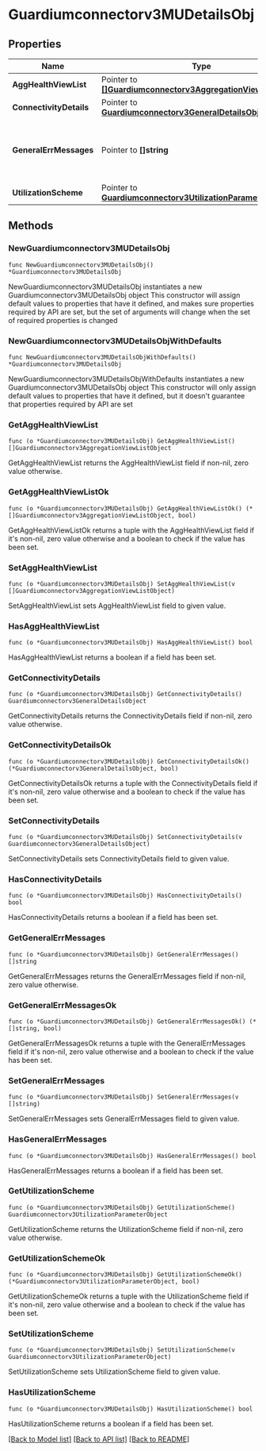 # Guardiumconnectorv3MUDetailsObj

## Properties

Name | Type | Description | Notes
------------ | ------------- | ------------- | -------------
**AggHealthViewList** | Pointer to [**[]Guardiumconnectorv3AggregationViewListObject**](Guardiumconnectorv3AggregationViewListObject.md) | Aggregation details. | [optional] 
**ConnectivityDetails** | Pointer to [**Guardiumconnectorv3GeneralDetailsObject**](Guardiumconnectorv3GeneralDetailsObject.md) |  | [optional] 
**GeneralErrMessages** | Pointer to **[]string** | Additional messages and details about managed units. | [optional] 
**UtilizationScheme** | Pointer to [**Guardiumconnectorv3UtilizationParameterObject**](Guardiumconnectorv3UtilizationParameterObject.md) |  | [optional] 

## Methods

### NewGuardiumconnectorv3MUDetailsObj

`func NewGuardiumconnectorv3MUDetailsObj() *Guardiumconnectorv3MUDetailsObj`

NewGuardiumconnectorv3MUDetailsObj instantiates a new Guardiumconnectorv3MUDetailsObj object
This constructor will assign default values to properties that have it defined,
and makes sure properties required by API are set, but the set of arguments
will change when the set of required properties is changed

### NewGuardiumconnectorv3MUDetailsObjWithDefaults

`func NewGuardiumconnectorv3MUDetailsObjWithDefaults() *Guardiumconnectorv3MUDetailsObj`

NewGuardiumconnectorv3MUDetailsObjWithDefaults instantiates a new Guardiumconnectorv3MUDetailsObj object
This constructor will only assign default values to properties that have it defined,
but it doesn't guarantee that properties required by API are set

### GetAggHealthViewList

`func (o *Guardiumconnectorv3MUDetailsObj) GetAggHealthViewList() []Guardiumconnectorv3AggregationViewListObject`

GetAggHealthViewList returns the AggHealthViewList field if non-nil, zero value otherwise.

### GetAggHealthViewListOk

`func (o *Guardiumconnectorv3MUDetailsObj) GetAggHealthViewListOk() (*[]Guardiumconnectorv3AggregationViewListObject, bool)`

GetAggHealthViewListOk returns a tuple with the AggHealthViewList field if it's non-nil, zero value otherwise
and a boolean to check if the value has been set.

### SetAggHealthViewList

`func (o *Guardiumconnectorv3MUDetailsObj) SetAggHealthViewList(v []Guardiumconnectorv3AggregationViewListObject)`

SetAggHealthViewList sets AggHealthViewList field to given value.

### HasAggHealthViewList

`func (o *Guardiumconnectorv3MUDetailsObj) HasAggHealthViewList() bool`

HasAggHealthViewList returns a boolean if a field has been set.

### GetConnectivityDetails

`func (o *Guardiumconnectorv3MUDetailsObj) GetConnectivityDetails() Guardiumconnectorv3GeneralDetailsObject`

GetConnectivityDetails returns the ConnectivityDetails field if non-nil, zero value otherwise.

### GetConnectivityDetailsOk

`func (o *Guardiumconnectorv3MUDetailsObj) GetConnectivityDetailsOk() (*Guardiumconnectorv3GeneralDetailsObject, bool)`

GetConnectivityDetailsOk returns a tuple with the ConnectivityDetails field if it's non-nil, zero value otherwise
and a boolean to check if the value has been set.

### SetConnectivityDetails

`func (o *Guardiumconnectorv3MUDetailsObj) SetConnectivityDetails(v Guardiumconnectorv3GeneralDetailsObject)`

SetConnectivityDetails sets ConnectivityDetails field to given value.

### HasConnectivityDetails

`func (o *Guardiumconnectorv3MUDetailsObj) HasConnectivityDetails() bool`

HasConnectivityDetails returns a boolean if a field has been set.

### GetGeneralErrMessages

`func (o *Guardiumconnectorv3MUDetailsObj) GetGeneralErrMessages() []string`

GetGeneralErrMessages returns the GeneralErrMessages field if non-nil, zero value otherwise.

### GetGeneralErrMessagesOk

`func (o *Guardiumconnectorv3MUDetailsObj) GetGeneralErrMessagesOk() (*[]string, bool)`

GetGeneralErrMessagesOk returns a tuple with the GeneralErrMessages field if it's non-nil, zero value otherwise
and a boolean to check if the value has been set.

### SetGeneralErrMessages

`func (o *Guardiumconnectorv3MUDetailsObj) SetGeneralErrMessages(v []string)`

SetGeneralErrMessages sets GeneralErrMessages field to given value.

### HasGeneralErrMessages

`func (o *Guardiumconnectorv3MUDetailsObj) HasGeneralErrMessages() bool`

HasGeneralErrMessages returns a boolean if a field has been set.

### GetUtilizationScheme

`func (o *Guardiumconnectorv3MUDetailsObj) GetUtilizationScheme() Guardiumconnectorv3UtilizationParameterObject`

GetUtilizationScheme returns the UtilizationScheme field if non-nil, zero value otherwise.

### GetUtilizationSchemeOk

`func (o *Guardiumconnectorv3MUDetailsObj) GetUtilizationSchemeOk() (*Guardiumconnectorv3UtilizationParameterObject, bool)`

GetUtilizationSchemeOk returns a tuple with the UtilizationScheme field if it's non-nil, zero value otherwise
and a boolean to check if the value has been set.

### SetUtilizationScheme

`func (o *Guardiumconnectorv3MUDetailsObj) SetUtilizationScheme(v Guardiumconnectorv3UtilizationParameterObject)`

SetUtilizationScheme sets UtilizationScheme field to given value.

### HasUtilizationScheme

`func (o *Guardiumconnectorv3MUDetailsObj) HasUtilizationScheme() bool`

HasUtilizationScheme returns a boolean if a field has been set.


[[Back to Model list]](../README.md#documentation-for-models) [[Back to API list]](../README.md#documentation-for-api-endpoints) [[Back to README]](../README.md)


